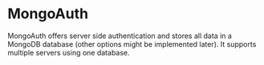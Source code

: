 MongoAuth
=========
MongoAuth offers server side authentication and stores all data in a MongoDB database (other options might be implemented later). It supports multiple servers using one database.